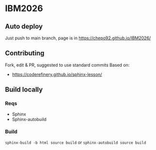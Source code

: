 # IBM2026

## Auto deploy

Just push to main branch, page is in https://chepo92.github.io/IBM2026/



## Contributing
Fork, edit & PR, suggested to use standard commits
Based on: 
- https://coderefinery.github.io/sphinx-lesson/


## Build locally
### Reqs
- Sphinx
- Sphinx-autobuild

### Build
`sphinx-build -b html source build` or `sphinx-autobuild source build`
